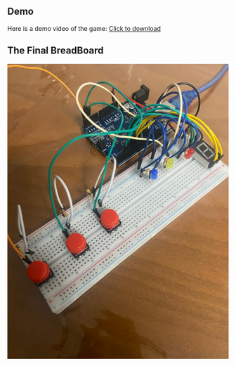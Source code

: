 ## Demo
Here is a demo video of the game:
[Click to download](media/gameplay.mp4)


## The Final BreadBoard
![Description of the image](media/board_and_wires.jpg)
